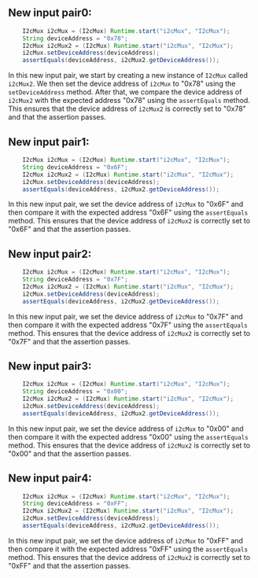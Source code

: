 ## New input pair0:
```java
    I2cMux i2cMux = (I2cMux) Runtime.start("i2cMux", "I2cMux");
    String deviceAddress = "0x78";
    I2cMux i2cMux2 = (I2cMux) Runtime.start("i2cMux", "I2cMux");
    i2cMux.setDeviceAddress(deviceAddress);
    assertEquals(deviceAddress, i2cMux2.getDeviceAddress());
```
In this new input pair, we start by creating a new instance of `I2cMux` called `i2cMux2`. We then set the device address of `i2cMux` to "0x78" using the `setDeviceAddress` method. After that, we compare the device address of `i2cMux2` with the expected address "0x78" using the `assertEquals` method. This ensures that the device address of `i2cMux2` is correctly set to "0x78" and that the assertion passes.

## New input pair1:
```java
    I2cMux i2cMux = (I2cMux) Runtime.start("i2cMux", "I2cMux");
    String deviceAddress = "0x6F";
    I2cMux i2cMux2 = (I2cMux) Runtime.start("i2cMux", "I2cMux");
    i2cMux.setDeviceAddress(deviceAddress);
    assertEquals(deviceAddress, i2cMux2.getDeviceAddress());
```
In this new input pair, we set the device address of `i2cMux` to "0x6F" and then compare it with the expected address "0x6F" using the `assertEquals` method. This ensures that the device address of `i2cMux2` is correctly set to "0x6F" and that the assertion passes.

## New input pair2:
```java
    I2cMux i2cMux = (I2cMux) Runtime.start("i2cMux", "I2cMux");
    String deviceAddress = "0x7F";
    I2cMux i2cMux2 = (I2cMux) Runtime.start("i2cMux", "I2cMux");
    i2cMux.setDeviceAddress(deviceAddress);
    assertEquals(deviceAddress, i2cMux2.getDeviceAddress());
```
In this new input pair, we set the device address of `i2cMux` to "0x7F" and then compare it with the expected address "0x7F" using the `assertEquals` method. This ensures that the device address of `i2cMux2` is correctly set to "0x7F" and that the assertion passes.

## New input pair3:
```java
    I2cMux i2cMux = (I2cMux) Runtime.start("i2cMux", "I2cMux");
    String deviceAddress = "0x00";
    I2cMux i2cMux2 = (I2cMux) Runtime.start("i2cMux", "I2cMux");
    i2cMux.setDeviceAddress(deviceAddress);
    assertEquals(deviceAddress, i2cMux2.getDeviceAddress());
```
In this new input pair, we set the device address of `i2cMux` to "0x00" and then compare it with the expected address "0x00" using the `assertEquals` method. This ensures that the device address of `i2cMux2` is correctly set to "0x00" and that the assertion passes.

## New input pair4:
```java
    I2cMux i2cMux = (I2cMux) Runtime.start("i2cMux", "I2cMux");
    String deviceAddress = "0xFF";
    I2cMux i2cMux2 = (I2cMux) Runtime.start("i2cMux", "I2cMux");
    i2cMux.setDeviceAddress(deviceAddress);
    assertEquals(deviceAddress, i2cMux2.getDeviceAddress());
```
In this new input pair, we set the device address of `i2cMux` to "0xFF" and then compare it with the expected address "0xFF" using the `assertEquals` method. This ensures that the device address of `i2cMux2` is correctly set to "0xFF" and that the assertion passes.
